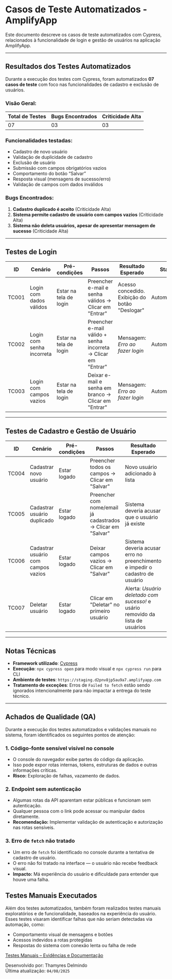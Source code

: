 # Casos de Teste Automatizados - AmplifyApp

Este documento descreve os casos de teste automatizados com Cypress, relacionados à funcionalidade de login e gestão de usuários na aplicação AmplifyApp.


---

## Resultados dos Testes Automatizados

Durante a execução dos testes com Cypress, foram automatizados **07 casos de teste** com foco nas funcionalidades de cadastro e exclusão de usuários.

### Visão Geral:

| Total de Testes | Bugs Encontrados | Criticidade Alta |
|-----------------|------------------|------------------|
| 07              | 03               | 03               |

### Funcionalidades testadas:
- Cadastro de novo usuário
- Validação de duplicidade de cadastro
- Exclusão de usuário
- Submissão com campos obrigatórios vazios
- Comportamento do botão “Salvar”
- Resposta visual (mensagens de sucesso/erro)
- Validação de campos com dados inválidos

### Bugs Encontrados:
1. **Cadastro duplicado é aceito** (Criticidade Alta)
2. **Sistema permite cadastro de usuário com campos vazios** (Criticidade Alta)
3. **Sistema não deleta usuários, apesar de apresentar mensagem de sucesso** (Criticidade Alta)

---

## Testes de Login

| ID     | Cenário                            | Pré-condições         | Passos                                                                 | Resultado Esperado                                | Status        |
|--------|-------------------------------------|------------------------|------------------------------------------------------------------------|---------------------------------------------------|----------------|
| TC001  | Login com dados válidos            | Estar na tela de login | Preencher e-mail e senha válidos → Clicar em "Entrar"                  | Acesso concedido. Exibição do botão "Deslogar"    | Automatizado |
| TC002  | Login com senha incorreta          | Estar na tela de login | Preencher e-mail válido + senha incorreta → Clicar em "Entrar"         | Mensagem: *Erro ao fazer login*                   | Automatizado |
| TC003  | Login com campos vazios            | Estar na tela de login | Deixar e-mail e senha em branco → Clicar em "Entrar"                   | Mensagem: *Erro ao fazer login*                   | Automatizado |

---

## Testes de Cadastro e Gestão de Usuário

| ID     | Cenário                            | Pré-condições       | Passos                                                                 | Resultado Esperado                                     | Status        |
|--------|-------------------------------------|----------------------|------------------------------------------------------------------------|--------------------------------------------------------|----------------|
| TC004  | Cadastrar novo usuário             | Estar logado         | Preencher todos os campos → Clicar em "Salvar"                         | Novo usuário adicionado à lista                       | Automatizado |
| TC005  | Cadastrar usuário duplicado | Estar logado         | Preencher com nome/email já cadastrados → Clicar em "Salvar"          | Sistema deveria acusar que o usuário já existe | Automatizado |
| TC006  | Cadastrar usuário com campos vazios        | Estar logado         | Deixar campos vazios → Clicar em "Salvar"                              | Sistema deveria acusar erro no preenchimento e impedir o cadastro de usuário | Automatizado |
| TC007  | Deletar usuário                    | Estar logado         | Clicar em "Deletar" no primeiro usuário | Alerta: *Usuário deletado com sucesso!* e usário removido da lista de usuários | Automatizado |

---

##  Notas Técnicas

- **Framework utilizado**: [Cypress](https://www.cypress.io/)
- **Execução**: `npx cypress open` para modo visual e `npx cypress run` para CLI
- **Ambiente de testes**: `https://staging.d2pnv8jp5au9a7.amplifyapp.com`
- **Tratamento de exceções**: Erros de `Failed to fetch` estão sendo ignorados intencionalmente para não impactar a entrega do teste técnico.

---

## Achados de Qualidade (QA)

Durante a execução dos testes automatizados e validações manuais no sistema, foram identificados os seguintes pontos de atenção:

###  1. Código-fonte sensível visível no console
- O console do navegador exibe partes do código da aplicação.
- Isso pode expor rotas internas, tokens, estruturas de dados e outras informações críticas.
- **Risco:** Exploração de falhas, vazamento de dados.

### 2. Endpoint sem autenticação
- Algumas rotas da API aparentam estar públicas e funcionam sem autenticação.
- Qualquer pessoa com o link pode acessar ou manipular dados diretamente.
- **Recomendação:** Implementar validação de autenticação e autorização nas rotas sensíveis.

### 3. Erro de `fetch` não tratado
- Um erro de `fetch` foi identificado no console durante a tentativa de cadastro de usuário.
- O erro não foi tratado na interface — o usuário não recebe feedback visual.
- **Impacto:** Má experiência do usuário e dificuldade para entender que houve uma falha.

## Testes Manuais Executados

Além dos testes automatizados, também foram realizados testes manuais exploratórios e de funcionalidade, baseados na experiência do usuário. Esses testes visaram identificar falhas que não seriam detectadas via automação, como:

- Comportamento visual de mensagens e botões
- Acessos indevidos a rotas protegidas
- Respostas do sistema com conexão lenta ou falha de rede

[Testes Manuais – Evidências e Documentação](https://drive.google.com/drive/folders/11J-aEwEk1IGUvcIMQRHTowJ_AJWO74tS)

Desenvolvido por: Thamyres Delmindo  
Última atualização: `04/08/2025`

